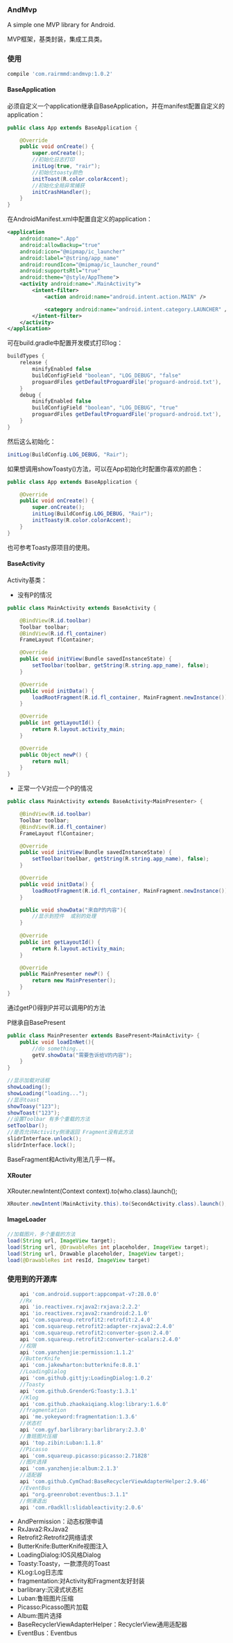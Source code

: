 ### AndMvp

A simple one MVP library for Android.

MVP框架，基类封装，集成工具类。

### 使用

```gradle
compile 'com.rairmmd:andmvp:1.0.2'
```

#### BaseApplication
必须自定义一个application继承自BaseApplication，并在manifest配置自定义的application：
```java
public class App extends BaseApplication {

    @Override
    public void onCreate() {
        super.onCreate();
        //初始化日志打印
        initLog(true, "rair");
        //初始化toasty颜色
        initToast(R.color.colorAccent);
        //初始化全局异常捕获
        initCrashHandler();
    }
}
```
在AndroidManifest.xml中配置自定义的application：
```xml
<application
    android:name=".App"
    android:allowBackup="true"
    android:icon="@mipmap/ic_launcher"
    android:label="@string/app_name"
    android:roundIcon="@mipmap/ic_launcher_round"
    android:supportsRtl="true"
    android:theme="@style/AppTheme">
    <activity android:name=".MainActivity">
        <intent-filter>
            <action android:name="android.intent.action.MAIN" />

            <category android:name="android.intent.category.LAUNCHER" />
        </intent-filter>
    </activity>
</application>

```
可在build.gradle中配置开发模式打印log：
```groovy
buildTypes {
    release {
        minifyEnabled false
        buildConfigField "boolean", "LOG_DEBUG", "false"
        proguardFiles getDefaultProguardFile('proguard-android.txt'), 'proguard-rules.pro'
    }
    debug {
        minifyEnabled false
        buildConfigField "boolean", "LOG_DEBUG", "true"
        proguardFiles getDefaultProguardFile('proguard-android.txt'), 'proguard-rules.pro'
    }
}
```
然后这么初始化：
```java
initLog(BuildConfig.LOG_DEBUG, "Rair");
```
如果想调用showToasty()方法，可以在App初始化时配置你喜欢的颜色：
```java
public class App extends BaseApplication {

    @Override
    public void onCreate() {
        super.onCreate();
        initLog(BuildConfig.LOG_DEBUG, "Rair");
        initToasty(R.color.colorAccent);
    }
}
```
也可参考Toasty原项目的使用。

#### BaseActivity
Activity基类：
* 没有P的情况
```java
public class MainActivity extends BaseActivity {

    @BindView(R.id.toolbar)
    Toolbar toolbar;
    @BindView(R.id.fl_container)
    FrameLayout flContainer;

    @Override
    public void initView(Bundle savedInstanceState) {
        setToolbar(toolbar, getString(R.string.app_name), false);
    }

    @Override
    public void initData() {
        loadRootFragment(R.id.fl_container, MainFragment.newInstance());
    }

    @Override
    public int getLayoutId() {
        return R.layout.activity_main;
    }

    @Override
    public Object newP() {
        return null;
    }
}
```
* 正常一个V对应一个P的情况
```java
public class MainActivity extends BaseActivity<MainPresenter> {

    @BindView(R.id.toolbar)
    Toolbar toolbar;
    @BindView(R.id.fl_container)
    FrameLayout flContainer;

    @Override
    public void initView(Bundle savedInstanceState) {
        setToolbar(toolbar, getString(R.string.app_name), false);
    }

    @Override
    public void initData() {
        loadRootFragment(R.id.fl_container, MainFragment.newInstance());
    }

    public void showData("来自P的内容"){
        //显示到控件  或别的处理
    }
    
    @Override
    public int getLayoutId() {
        return R.layout.activity_main;
    }

    @Override
    public MainPresenter newP() {
        return new MainPresenter();
    }
}
```
通过getP()得到P并可以调用P的方法

P继承自BasePresent<T>
```java
public class MainPresenter extends BasePresent<MainActivity> {
    public void loadInNet(){
        //do something...
        getV.showData("需要告诉给V的内容");
    }
}
```

```java
//显示加载对话框
showLoading();  
showLoading("loading...");
//显示toast
showToasy("123"); 
showToast("123");
//设置Toolbar 有多个重载的方法
setToolbar(); 
//是否允许Activity侧滑返回 Fragment没有此方法
slidrInterface.unlock();  
slidrInterface.lock();
```
BaseFragment和Activity用法几乎一样。

#### XRouter

XRouter.newIntent(Context context).to(who.class).launch();
```java
XRouter.newIntent(MainActivity.this).to(SecondActivity.class).launch();
```
#### ImageLoader
```java
//加载图片，多个重载的方法
load(String url, ImageView target);
load(String url, @DrawableRes int placeholder, ImageView target);
load(String url, Drawable placeholder, ImageView target);
load(@DrawableRes int resId, ImageView target)
```

### 使用到的开源库
```groovy
    api 'com.android.support:appcompat-v7:28.0.0'
    //Rx
    api 'io.reactivex.rxjava2:rxjava:2.2.2'
    api 'io.reactivex.rxjava2:rxandroid:2.1.0'
    api 'com.squareup.retrofit2:retrofit:2.4.0'
    api 'com.squareup.retrofit2:adapter-rxjava2:2.4.0'
    api 'com.squareup.retrofit2:converter-gson:2.4.0'
    api 'com.squareup.retrofit2:converter-scalars:2.4.0'
    //权限
    api 'com.yanzhenjie:permission:1.1.2'
    //ButterKnife
    api 'com.jakewharton:butterknife:8.8.1'
    //LoadingDialog
    api 'com.github.gittjy:LoadingDialog:1.0.2'
    //Toasty
    api 'com.github.GrenderG:Toasty:1.3.1'
    //Klog
    api 'com.github.zhaokaiqiang.klog:library:1.6.0'
    //fragmentation
    api 'me.yokeyword:fragmentation:1.3.6'
    //状态栏
    api 'com.gyf.barlibrary:barlibrary:2.3.0'
    //鲁班图片压缩
    api 'top.zibin:Luban:1.1.8'
    //Picasso
    api 'com.squareup.picasso:picasso:2.71828'
    //图片选择
    api 'com.yanzhenjie:album:2.1.3'
    //适配器
    api 'com.github.CymChad:BaseRecyclerViewAdapterHelper:2.9.46'
    //EventBus
    api "org.greenrobot:eventbus:3.1.1"
    //侧滑退出
    api 'com.r0adkll:slidableactivity:2.0.6'
```
* AndPermission：动态权限申请
* RxJava2:RxJava2
* Retrofit2:Retrofit2网络请求
* ButterKnife:ButterKnife视图注入
* LoadingDialog:IOS风格Dialog
* Toasty:Toasty，一款漂亮的Toast
* KLog:Log日志库
* fragmentation:对Activity和Fragment友好封装
* barlibrary:沉浸式状态栏
* Luban:鲁班图片压缩
* Picasso:Picasso图片加载
* Album:图片选择
* BaseRecyclerViewAdapterHelper：RecyclerView通用适配器
* EventBus：Eventbus
